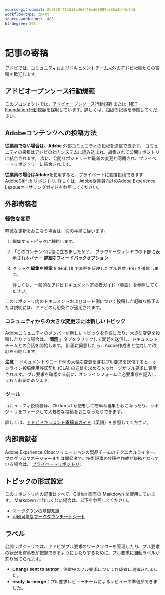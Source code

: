 ```yaml
---
source-git-commit: 2b9678f7f2d11a464f40cd68984ac90a3b44c7dd
workflow-type: tm+mt
source-wordcount: '483'
ht-degree: 36%

---
```

# 記事の寄稿

アドビでは、コミュニティおよびドキュメントチーム以外のアドビ社員からの寄稿を歓迎します。

## アドビオープンソース行動規範

このプロジェクトでは、[アドビオープンソース行動規範](code-of-conduct.md) または [.NET Foundation 行動規範](https://dotnetfoundation.org/code-of-conduct)を採用しています。詳しくは、[投稿](contributing.md)の記事を参照してください。

## Adobeコンテンツへの投稿方法

**従業員でない場合は、Adobe** 外部コミュニティの投稿を送信できます。 コミュニティの投稿はアドビの社内システムに読み込まれ、編集されて公開リポジトリに結合されます。 次に、公開リポジトリーが最新の変更と同期され、プライベートリポジトリーに結合されます。

**従業員の場合はAdobe**&#x200B;を使用すると、プライベートに直接投稿できます [AdobeGitHub リポジトリ](https://git.corp.adobe.com/AdobeDocs/). 詳しくは、Adobe従業員向けのAdobe Experience Leagueオーサリングガイドを参照してください。

## 外部寄稿者

### 軽微な変更

軽微な更新をおこなう場合は、次の手順に従います。

1. 編集するトピックに移動します。
1. 「このコンテンツは役に立ちましたか？」 ブラウザーウィンドウの下部に表示されるバナー **詳細なフィードバックオプション**.
1. クリック **編集を提案** GitHub UI で変更を反映したプル要求 (PR) を送信します。

   詳しくは、一般的な[アドビドキュメント寄稿者ガイド](https://experienceleague.adobe.com/docs/contributor/contributor-guide/introduction.html?lang=ja)（英語）を参照してください。

このリポジトリ内のドキュメントおよびコード例について投稿した軽微な修正または説明には、アドビの利用条件が適用されます。

### コミュニティからの大きな変更または新しいトピック

Adobeコミュニティのメンバーが新しいトピックを作成したり、大きな変更を投稿したりする場合は、 **問題** 」タブをクリックして問題を送信し、ドキュメントチームとの会話を開始します。 計画に同意したら、Adobe作成者と協力して改訂を公開します。

**注意：** ドキュメントやコード例の大幅な変更を含むプル要求を送信すると、オンライン投稿使用許諾契約 (CLA) の送信を求めるメッセージがプル要求に表示されます。 プル要求を確認する前に、オンラインフォームに必要事項を記入しておく必要があります。

### ツール

コミュニティ投稿者は、GitHub UI を使用して簡単な編集をおこなったり、リポジトリをフォークして大規模な投稿をおこなったりできます。

詳しくは、[アドビドキュメント寄稿者ガイド](https://experienceleague.adobe.com/docs/contributor/contributor-guide/introduction.html?lang=ja)（英語）を参照してください。

## 内部貢献者

Adobe Experience Cloudソリューションの製品チームのテクニカルライター、プログラムマネージャーまたは開発者で、技術記事の投稿や作成が職務となっている場合は、 [プライベートリポジトリ](https://git.corp.adobe.com/AdobeDocs).

## トピックの形式設定

このリポジトリ内の記事はすべて、GitHub 固有の Markdown を使用しています。 Markdown に詳しくない場合は、以下を参照してください。

* [マークダウンの基礎知識](https://help.github.com/articles/getting-started-with-writing-and-formatting-on-github/)
* [印刷可能なマークダウンチートシート](https://guides.github.com/pdfs/markdown-cheatsheet-online.pdf)

## ラベル

公開リポジトリでは、アドビがプル要求のワークフローを管理したり、プル要求の状況を寄稿者が把握できるようにしたりするために、プル要求に自動ラベルが割り当てられます。

* **Change sent to author**：保留中のプル要求について作成者に通知されました。
* **ready-to-merge**：プル要求レビューチームによるレビューの準備ができました。
